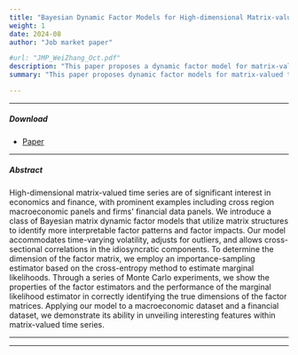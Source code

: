```yaml
---
title: "Bayesian Dynamic Factor Models for High-dimensional Matrix-valued Time Series"
weight: 1
date: 2024-08
author: "Job market paper"

#url: "JMP_WeiZhang_Oct.pdf"
description: "This paper proposes a dynamic factor model for matrix-valued time series."
summary: "This paper proposes dynamic factor models for matrix-valued time series useful for empirical macroeconomics and financial economics."

---
```


---

[//]: # ()

##### Download

[//]: # ()

+ [Paper](/BMDFM.pdf)

[//]: # (+ [Online appendix]&#40;appendix2.pdf&#41;)



---

##### Abstract

High-dimensional matrix-valued time series are of significant interest in economics and finance, with prominent examples including cross region macroeconomic panels and firms' financial data panels. We introduce a class of Bayesian matrix dynamic factor models that utilize matrix structures to identify more interpretable factor patterns and factor impacts. Our model accommodates time-varying volatility, adjusts for outliers, and allows cross-sectional correlations in the idiosyncratic components. To determine the dimension of the factor matrix, we employ an importance-sampling estimator based on the cross-entropy method to estimate marginal likelihoods. Through a series of Monte Carlo experiments, we show the properties of the factor estimators and the performance of the marginal likelihood estimator in correctly identifying the true dimensions of the factor matrices. Applying our model to a macroeconomic dataset and a financial dataset, we demonstrate its ability in unveiling interesting features within matrix-valued time series.

---

---
